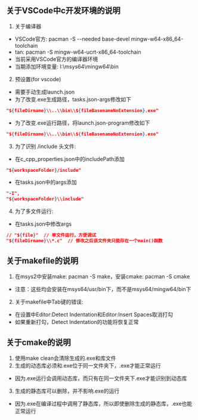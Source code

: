 ## 关于VSCode中c开发环境的说明
1. 关于编译器
- VSCode官方: pacman -S --needed base-devel mingw-w64-x86_64-toolchain
- tan: pacman -S mingw-w64-ucrt-x86_64-toolchain
- 当前采用VSCode官方的编译器环境
- 当期添加环境变量: I:\msys64\mingw64\bin
2. 预设置(for vscode)
- 需要手动生成launch.json
- 为了改变.exe生成路径，tasks.json-args修改如下
```json
"${fileDirname}\\..\\bin\\${fileBasenameNoExtension}.exe" 
```
- 为了改变.exe运行路径，将launch.json-program修改如下
```json
"${fileDirname}\\..\\bin\\${fileBasenameNoExtension}.exe"
```
3. 为了识别 /include 头文件:
- 在c_cpp_properties.json中的includePath添加
```json
"${workspaceFolder}/include"
```
- 在tasks.json中的args添加
```json
"-I", 
"${workspaceFolder}\\include"
```
4. 为了多文件运行:
- 在tasks.json中修改args
```json
// "${file}"  // 单文件运行，方便调试
"${fileDirname}\\*.c"  // 修改之后该文件夹只能存在一个main()函数
```

## 关于makefile的说明
1. 在msys2中安装make: pacman -S make，安装cmake: pacman -S cmake
- 注意：这些均会安装在msys64/usr/bin下，而不是msys64/mingw64/bin下
2. 关于makefile中Tab键的错误:
- 在设置中Editor:Detect Indentation和Editor:Insert Spaces取消打勾
- 如果重新打勾，Detect Indentation的功能将恢复正常

## 关于cmake的说明
1. 使用make clean会清除生成的.exe和库文件
2. 生成的动态库必须和.exe位于同一文件夹下，.exe才能正常运行
- 因为.exe运行会调用动态库，而只有在同一文件夹下.exe才能识别到动态库
3. 生成的静态库可以删除，并不影响.exe的运行
- 因为.exe在编译过程中调用了静态库，所以即使删除生成的静态库，.exe也能正常运行

